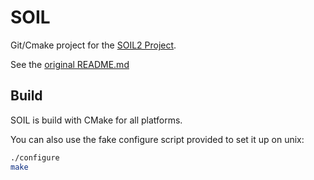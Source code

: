 SOIL
====

Git/Cmake project for the [SOIL2 Project](https://bitbucket.org/SpartanJ/soil2).

See the [original README.md](README.orig.md)

Build
-----
SOIL is build with CMake for all platforms.

You can also use the fake configure script provided to set it up on unix:
```sh
./configure
make
```

